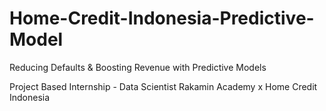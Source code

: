 # Home-Credit-Indonesia-Predictive-Model
Reducing Defaults &amp; Boosting Revenue with Predictive Models

Project Based Internship - Data Scientist 
Rakamin Academy x Home Credit Indonesia
